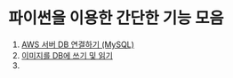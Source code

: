 파이썬을 이용한 간단한 기능 모음
============================

1. [AWS 서버 DB 연결하기 (MySQL)](https://github.com/seoyounji/Python-etc/tree/main/AWS%20%EC%84%9C%EB%B2%84%20DB%20%EC%97%B0%EA%B2%B0%ED%95%98%EA%B8%B0)            
2. [이미지를 DB에 쓰기 및 읽기](https://github.com/seoyounji/Python-etc/tree/main/%EC%9D%B4%EB%AF%B8%EC%A7%80%EB%A5%BC%20DB%EC%97%90%20%EC%93%B0%EA%B8%B0%20%EB%B0%8F%20%EC%9D%BD%EA%B8%B0)    
3. 
